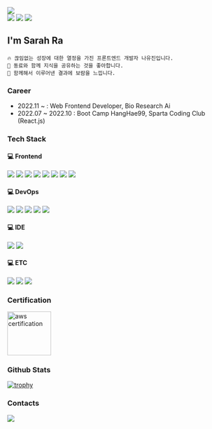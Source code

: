 <p>
  <img src="https://img.shields.io/badge/Smooth Communication-F7DF1E?style=flat-square"><br>
  <img src="https://img.shields.io/badge/Positive-CA4245?style=flat-square">
  <img src="https://img.shields.io/badge/Passionate-CA4245?style=flat-square">
  <img src="https://img.shields.io/badge/Persistence-CA4245?style=flat-square">
</p>

<h2>I'm Sarah Ra</h2>

```
🔥 끊임없는 성장에 대한 열정을 가진 프론트엔드 개발자 나유진입니다.
🤝 동료와 함께 지식을 공유하는 것을 좋아합니다.
🚀 함께해서 이루어낸 결과에 보람을 느낍니다.
```

### Career
- 2022.11 ~ : Web Frontend Developer, Bio Research Ai
- 2022.07 ~ 2022.10 : Boot Camp HangHae99, Sparta Coding Club (React.js)


<h3>Tech Stack</h3>
<h4>💻 Frontend</h4>
<p>
  <img src="https://img.shields.io/badge/React.js-f6f8fa?style=flat-square">
  <img src="https://img.shields.io/badge/Next.js-f6f8fa?style=flat-square">
  <img src="https://img.shields.io/badge/D3.js-f6f8fa?style=flat-square">
  <img src="https://img.shields.io/badge/Typescript-f6f8fa?style=flat-square">
  <img src="https://img.shields.io/badge/Javascript-f6f8fa?style=flat-square">
  <img src="https://img.shields.io/badge/Axios-f6f8fa?style=flat-square">
  <img src="https://img.shields.io/badge/React Query-f6f8fa?style=flat-square">
  <img src="https://img.shields.io/badge/Storybook-f6f8fa?style=flat-square">
</p>

<h4>💻 DevOps</h4>
<p>
  <img src="https://img.shields.io/badge/AWS S3-f6f8fa?style=flat-square">
  <img src="https://img.shields.io/badge/AWS Cloudefront-f6f8fa?style=flat-square">
  <img src="https://img.shields.io/badge/AWS Route53-f6f8fa?style=flat-square">
  <img src="https://img.shields.io/badge/Vercel-f6f8fa?style=flat-square">
  <img src="https://img.shields.io/badge/Github Actions-f6f8fa?style=flat-square">
</p>
<h4>💻 IDE</h4>
<p>
  <img src="https://img.shields.io/badge/Cursor-f6f8fa?style=flat-square">
  <img src="https://img.shields.io/badge/Visual Studio Code-f6f8fa?style=flat-square">
</p>
<h4>💻 ETC</h4>
<p>
  <img src="https://img.shields.io/badge/Jira-f6f8fa?style=flat-square">
  <img src="https://img.shields.io/badge/Confluence-f6f8fa?style=flat-square">
  <img src="https://img.shields.io/badge/Notion-f6f8fa?style=flat-square">
</p>

<h3>Certification</h3>
<a href="https://www.credly.com/badges/a10de512-b3a9-4f66-9db9-cb328d144149/public_url">
  <img width="100" src="https://images.credly.com/size/680x680/images/00634f82-b07f-4bbd-a6bb-53de397fc3a6/image.png" alt="aws certification" />
</a>

<h3>Github Stats</h3>

[![trophy](https://github-profile-trophy.vercel.app/?username=YooJinRa&margin-w=15&margin-h=15&theme=onedark)](https://github.com/ryo-ma/github-profile-trophy)

<h3>Contacts</h3>
<!-- <div>
  <a href="https://www.instagram.com/dev___yoo/">
    <img src="https://img.shields.io/badge/@dev___yoo-E4405F?style=flat-square&logo=Instagram&logoColor=white" height="28px"/>
  </a> -->
  <a href="mailto:dev.rayoojin@gmail.com"><img src="https://img.shields.io/badge/dev.rayoojin@gmail.com-EA4335?style=flat-square&logo=Gmail&logoColor=white"></a>
</div>
